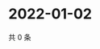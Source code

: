 # 2022-01-02

共 0 条

<!-- BEGIN WEIBO -->
<!-- 最后更新时间 Sun Jan 02 2022 11:04:23 GMT+0800 (China Standard Time) -->

<!-- END WEIBO -->
